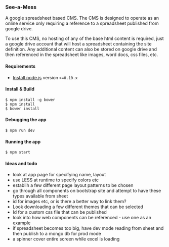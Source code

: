 ### See-a-Mess

A google spreadsheet based CMS. The CMS is designed to operate as an online service only requiring a reference to a spreadsheet published from google drive. 

To use this CMS, no hosting of any of the base html content is required, just a google drive account that will host a spreadsheet containing the site definition. Any additional content can also be stored on google drive and then referenced in the spreadsheet like images, word docs, css files, etc.

#### Requirements

- [Install node.js](http://nodejs.org/) version `>=0.10.x`
    
#### Install & Build

    $ npm install -g bower
    $ npm install
	$ bower install

#### Debugging the app

    $ npm run dev
    
#### Running the app

    $ npm start

#### Ideas and todo
 - look at app page for specifying name, layout
 - use LESS at runtime to specify colors etc
 - establih a few different page layout patterns to be chosen
 - go through all components on bootstrap site and attempt to have these types available from sheet
 - id for images etc, or is there a better way to link them?
 - Look downloading a few different themes that can be selected
 - Id for a custom css file that can be published
 - look into how web components can be referenced - use one as an example
 - if spreadsheet becomes too big, have dev mode reading from sheet and then publish to a mongo db for prod mode
 - a spinner cover entire screen while excel is loading
